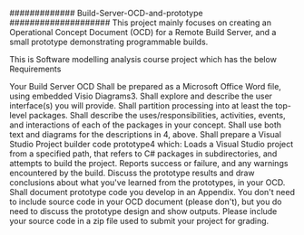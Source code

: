 #############  Build-Server-OCD-and-prototype ####################
This project mainly focuses on creating  an Operational Concept Document (OCD) for a Remote Build Server, and a small prototype demonstrating programmable builds.

This is Software modelling analysis course project which has the below Requirements

Your Build Server OCD
Shall be prepared as a Microsoft Office Word file, using embedded Visio Diagrams3.
Shall explore and describe the user interface(s) you will provide.
Shall partition processing into at least the top-level packages.
Shall describe the uses/responsibilities, activities, events, and interactions of each of the packages in your concept.
Shall use both text and diagrams for the descriptions in 4, above.
Shall prepare a Visual Studio Project builder code prototype4 which:
Loads a Visual Studio project from a specified path, that refers to C# packages in subdirectories, and attempts to build the project.
Reports success or failure, and any warnings encountered by the build.
Discuss the prototype results and draw conclusions about what you've learned from the prototypes, in your OCD.
Shall document prototype code you develop in an Appendix. You don't need to include source code in your OCD document (please don't), but you do need to discuss the prototype design and show outputs. Please include your source code in a zip file used to submit your project for grading.

